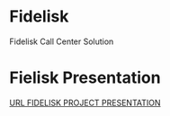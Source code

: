 # Fidelisk
Fidelisk Call Center Solution

# Fielisk Presentation
[URL FIDELISK PROJECT PRESENTATION ](https://www.canva.com/design/DAGqhgcszx0/MonhtfJx_IL0buSxL9x6zw/edit?utm_content=DAGqhgcszx0&utm_campaign=designshare&utm_medium=link2&utm_source=sharebutton)
